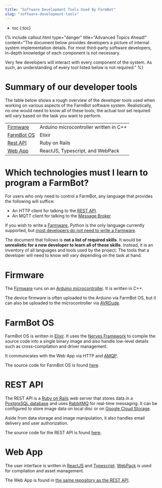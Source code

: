 ```yaml
---
title: "Software Development Tools Used By FarmBot"
slug: "software-development-tools"
---
```


* toc
{:toc}


{%
include callout.html
type="danger"
title="Advanced Topics Ahead!"
content="The document below provides developers a picture of internal system implementation details. For most third-party software developers, in-depth knowledge of each component is not necessary.

Very few developers will interact with every component of the system. As such, an understanding of every tool listed below is not required."
%}

# Summary of our developer tools
The table below shows a rough overview of the developer tools used when working on various aspects of the FarmBot software system. Realistically, no one would need to know all of these tools; the actual tool set required will vary based on the task you want to perform.

|                              |                              |
|------------------------------|------------------------------|
|[Firmware](#firmware) |Arduino microcontroller written in C++
|[FarmBot OS](#farmbot-os)|Elixir
|[Rest API](#rest-api) |Ruby on Rails
|[Web App](#web-app)   |ReactJS, Typescript, and WebPack

# Which technologies must I learn to program a FarmBot?

For users who _only_ need to control a FarmBot, any language that provides the following will suffice:

 * An HTTP client for talking to the [REST API](../web-app/rest-api.md).
 * An MQTT client for talking to the [Message Broker](../web-app/message-broker.md)

If you wish to write a [Farmware](../farmware.md), Python is the only language currently supported, but [most developers do not need to write a Farmware](../farmware/you-might-not-need-farmware.md).

The document that follows is **not a list of required skills**. It would be **unrealistic for a new developer to learn all of these skills**. Instead, it is an inventory of all languages and tools used by the project. The tools that a developer will need to know will vary depending on the task at hand.

# Firmware

The [Firmware](https://github.com/FarmBot/farmbot-arduino-firmware) runs on an [Arduino microcontroller](https://farm.bot/shop/arduino-mega-2560/). It is written in C++.

The device firmware is often uploaded to the Arduino via FarmBot OS, but it can also be uploaded to the microcontroller via [AVRDude](https://www.nongnu.org/avrdude/).

# FarmBot OS

FarmBot OS is written in [Elixir](https://elixir-lang.org). It uses the [Nerves Framework](https://nerves-project.org) to compile the source code into a single binary image and also handle low-level details such as cross-compilation and driver management.

It communicates with the Web App via HTTP and [AMQP](https://www.amqp.org).

The source code for FarmBot OS is found [here](https://github.com/FarmBot/farmbot_os).

# REST API

The REST API is a [Ruby on Rails](https://rubyonrails.org) web server that stores data in a [PostgreSQL database](https://www.postgresql.org/about/) and uses [RabbitMQ](https://www.rabbitmq.com) for real-time messaging. It can be configured to store image data on local disc or on [Google Cloud Storage](https://cloud.google.com/storage/).

Aside from data storage and image manipulation, it also handles email delivery and user authorization.

The source code for the REST API is found [here](https://github.com/FarmBot/Farmbot-Web-App).

# Web App

The user interface is written in [ReactJS](https://reactjs.org) and [Typescript](https://www.typescriptlang.org). [WebPack](https://webpack.js.org) is used for compilation and asset management.

The Web App is found in [the same repository as the REST API](https://github.com/FarmBot/Farmbot-Web-App).

